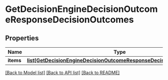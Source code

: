 # GetDecisionEngineDecisionOutcomeResponseDecisionOutcomes

## Properties
Name | Type | Description | Notes
------------ | ------------- | ------------- | -------------
**items** | [**list[GetDecisionEngineDecisionOutcomeResponseDecisionOutcomesItems]**](GetDecisionEngineDecisionOutcomeResponseDecisionOutcomesItems.md) |  | [optional] 

[[Back to Model list]](../README.md#documentation-for-models) [[Back to API list]](../README.md#documentation-for-api-endpoints) [[Back to README]](../README.md)

